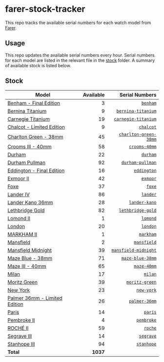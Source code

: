 # farer-stock-tracker

This repo tracks the available serial numbers for each watch model from [Farer](https://farer.com).

## Usage

This repo updates the available serial numbers every hour. Serial numbers for each model are listed in the relevant file in the [stock](./stock) folder. A summary of available stock is listed below.

## Stock

| Model | Available | Serial Numbers |
| ----- | --------: | -------------: |
| [Benham - Final Edition](https://usd.farer.com/products/benham) | 3 | [`benham`](./stock/benham) |
| [Bernina Titanium](https://usd.farer.com/products/bernina-titanium) | 9 | [`bernina-titanium`](./stock/bernina-titanium) |
| [Carnegie Titanium](https://usd.farer.com/products/carnegie-titanium) | 19 | [`carnegie-titanium`](./stock/carnegie-titanium) |
| [Chalcot - Limited Edition](https://usd.farer.com/products/chalcot) | 9 | [`chalcot`](./stock/chalcot) |
| [Charlton Green - 38mm](https://usd.farer.com/products/charlton-green-38mm) | 45 | [`charlton-green-38mm`](./stock/charlton-green-38mm) |
| [Crooms III - 40mm](https://usd.farer.com/products/crooms-40mm) | 58 | [`crooms-40mm`](./stock/crooms-40mm) |
| [Durham](https://usd.farer.com/products/durham) | 22 | [`durham`](./stock/durham) |
| [Durham Pullman](https://usd.farer.com/products/durham-pullman) | 92 | [`durham-pullman`](./stock/durham-pullman) |
| [Eddington - Final Edition](https://usd.farer.com/products/eddington) | 16 | [`eddington`](./stock/eddington) |
| [Exmoor II](https://usd.farer.com/products/exmoor) | 42 | [`exmoor`](./stock/exmoor) |
| [Foxe](https://usd.farer.com/products/foxe) | 37 | [`foxe`](./stock/foxe) |
| [Lander IV](https://usd.farer.com/products/lander) | 86 | [`lander`](./stock/lander) |
| [Lander Kano 36mm](https://usd.farer.com/products/lander-kano) | 28 | [`lander-kano`](./stock/lander-kano) |
| [Lethbridge Gold](https://usd.farer.com/products/lethbridge-gold) | 82 | [`lethbridge-gold`](./stock/lethbridge-gold) |
| [Lomond II](https://usd.farer.com/products/lomond) | 1 | [`lomond`](./stock/lomond) |
| [London](https://usd.farer.com/products/london) | 20 | [`london`](./stock/london) |
| [MARKHAM II](https://usd.farer.com/products/markham) | 1 | [`markham`](./stock/markham) |
| [Mansfield](https://usd.farer.com/products/mansfield) | 2 | [`mansfield`](./stock/mansfield) |
| [Mansfield Midnight](https://usd.farer.com/products/mansfield-midnight) | 39 | [`mansfield-midnight`](./stock/mansfield-midnight) |
| [Maze Blue - 38mm](https://usd.farer.com/products/maze-blue-38mm) | 71 | [`maze-blue-38mm`](./stock/maze-blue-38mm) |
| [Maze III - 40mm](https://usd.farer.com/products/maze-40mm) | 65 | [`maze-40mm`](./stock/maze-40mm) |
| [Milan](https://usd.farer.com/products/milan) | 17 | [`milan`](./stock/milan) |
| [Moritz Green](https://usd.farer.com/products/moritz-green) | 39 | [`moritz-green`](./stock/moritz-green) |
| [New York](https://usd.farer.com/products/new-york) | 23 | [`new-york`](./stock/new-york) |
| [Palmer 36mm - Limited Edition](https://usd.farer.com/products/palmer-36mm) | 26 | [`palmer-36mm`](./stock/palmer-36mm) |
| [Paris](https://usd.farer.com/products/paris) | 14 | [`paris`](./stock/paris) |
| [Pembroke II](https://usd.farer.com/products/pembroke) | 4 | [`pembroke`](./stock/pembroke) |
| [ROCHÉ II](https://usd.farer.com/products/roche) | 59 | [`roche`](./stock/roche) |
| [Segrave III](https://usd.farer.com/products/segrave) | 14 | [`segrave`](./stock/segrave) |
| [Stanhope III](https://usd.farer.com/products/stanhope) | 94 | [`stanhope`](./stock/stanhope) |
| **Total** | **1037** | |
